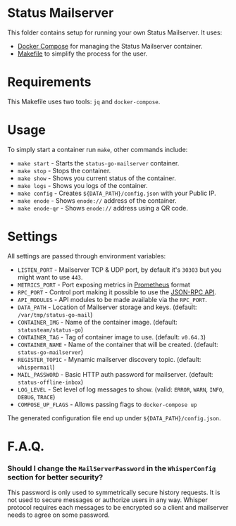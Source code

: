 # Status Mailserver

This folder contains setup for running your own Status Mailserver.
It uses:

* [Docker Compose](https://docs.docker.com/compose/) for managing the Status Mailserver container.
* [Makefile](https://www.gnu.org/software/make/) to simplify the process for the user.

# Requirements

This Makefile uses two tools: `jq` and `docker-compose`.

# Usage

To simply start a container run `make`, other commands include:

* `make start` - Starts the `status-go-mailserver` container.
* `make stop` - Stops the container.
* `make show` - Shows you current status of the container.
* `make logs` - Shows you logs of the container.
* `make config` - Creates `${DATA_PATH}/config.json` with your Public IP.
* `make enode` - Shows `enode://` address of the container.
* `make enode-qr` - Shows `enode://` address using a QR code.

# Settings

All settings are passed through environment variables:

* `LISTEN_PORT` - Mailserver TCP & UDP port, by default it's `30303` but you might want to use `443`.
* `METRICS_PORT` - Port exposing metrics in [Prometheus](https://prometheus.io/docs/concepts/data_model/) format
* `RPC_PORT` - Control port making it possible to use the [JSON-RPC API](https://github.com/ethereum/wiki/wiki/JSON-RPC).
* `API_MODULES` - API modules to be made available via the `RPC_PORT`.
* `DATA_PATH` - Location of Mailserver storage and keys. (default: `/var/tmp/status-go-mail`)
* `CONTAINER_IMG` - Name of the container image. (default: `statusteam/status-go`)
* `CONTAINER_TAG` - Tag of container image to use. (default: `v0.64.3`) 
* `CONTAINER_NAME` - Name of the container that will be created. (default: `status-go-mailserver`)
* `REGISTER_TOPIC` - Mynamic mailserver discovery topic. (default: `whispermail`)
* `MAIL_PASSWORD` - Basic HTTP auth password for mailserver. (default: `status-offline-inbox`)
* `LOG_LEVEL` - Set level of log messages to show. (valid: `ERROR`, `WARN`, `INFO`, `DEBUG`, `TRACE`)
* `COMPOSE_UP_FLAGS` - Allows passing flags to `docker-compose up`

The generated configuration file end up under `${DATA_PATH}/config.json`.

# F.A.Q.

### Should I change the `MailServerPassword` in the `WhisperConfig` section for better security?

This password is only used to symmetrically secure history requests. It is not used to secure messages or authorize users in any way. Whisper protocol requires each messages to be encrypted so a client and mailserver needs to agree on some password.
